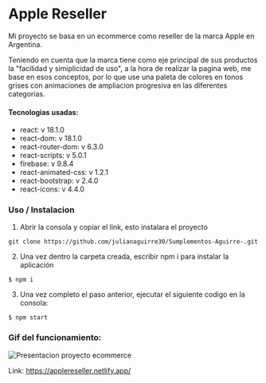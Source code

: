 # Apple Reseller 

 Mi proyecto se basa en un ecommerce como reseller  de la marca Apple en Argentina.

Teniendo en cuenta que la marca tiene como eje principal de sus productos la "facilidad y simiplicidad de uso", a la hora de realizar la pagina web, me base en esos conceptos, por lo que use una paleta de colores en tonos grises con animaciones de ampliacion progresiva en las diferentes categorias.

#### Tecnologias usadas:

* react: v 18.1.0
* react-dom: v 18.1.0
* react-router-dom: v 6.3.0
* react-scripts: v 5.0.1   
* firebase: v 9.8.4 
* react-animated-css: v 1.2.1
* react-bootstrap: v 2.4.0
* react-icons: v 4.4.0 


### Uso / Instalacion 

1. Abrir la consola y copiar el link, esto instalara el proyecto 

```
git clone https://github.com/julianaguirre30/Sumplementos-Aguirre-.git
```

2. Una vez dentro la carpeta creada, escribir npm i para instalar la aplicación 

````
$ npm i
````

3. Una vez completo el paso anterior, ejecutar el siguiente codigo en la consola:

````
$ npm start
````

### Gif del funcionamiento:

![Presentacion proyecto ecommerce](https://i.ibb.co/N9Xgyfc/2022-07-25-12-36-10.gif)


Link: https://applereseller.netlify.app/


